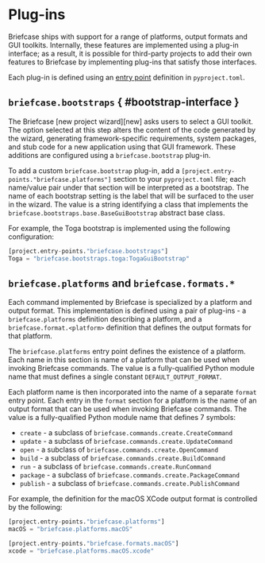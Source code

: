 # Plug-ins

Briefcase ships with support for a range of platforms, output formats
and GUI toolkits. Internally, these features are implemented using a
plug-in interface; as a result, it is possible for third-party projects
to add their own features to Briefcase by implementing plug-ins that
satisfy those interfaces.

Each plug-in is defined using an [entry
point](https://packaging.python.org/en/latest/specifications/entry-points/)
definition in `pyproject.toml`.

## `briefcase.bootstraps` { #bootstrap-interface }

The Briefcase
[new project wizard][new] asks users to select a GUI toolkit. The option selected at
this step alters the content of the code generated by the wizard,
generating framework-specific requirements, system packages, and stub
code for a new application using that GUI framework. These additions are
configured using a `briefcase.bootstrap` plug-in.

To add a custom `briefcase.bootstrap` plug-in, add a
`[project.entry-points."briefcase.platforms"]` section to your
`pyproject.toml` file; each name/value pair under that section will be
interpreted as a bootstrap. The name of each bootstrap setting is the
label that will be surfaced to the user in the wizard. The value is a
string identifying a class that implements the
`briefcase.bootstraps.base.BaseGuiBootstrap` abstract base class.

For example, the Toga bootstrap is implemented using the following
configuration:

```python
[project.entry-points."briefcase.bootstraps"]
Toga = "briefcase.bootstraps.toga:TogaGuiBootstrap"
```

## `briefcase.platforms` and `briefcase.formats.*`

Each command implemented by Briefcase is specialized by a platform and
output format. This implementation is defined using a pair of plug-ins -
a `briefcase.platforms` definition describing a platform, and a
`briefcase.format.<platform>` definition that defines the output formats
for that platform.

The `briefcase.platforms` entry point defines the existence of a
platform. Each name in this section is name of a platform that can be
used when invoking Briefcase commands. The value is a fully-qualified
Python module name that must defines a single constant
`DEFAULT_OUTPUT_FORMAT`.

Each platform name is then incorporated into the name of a separate
`format` entry point. Each entry in the `format` section for a platform
is the name of an output format that can be used when invoking Briefcase
commands. The value is a fully-qualified Python module name that defines
7 symbols:

- `create` - a subclass of `briefcase.commands.create.CreateCommand`
- `update` - a subclass of `briefcase.commands.create.UpdateCommand`
- `open` - a subclass of `briefcase.commands.create.OpenCommand`
- `build` - a subclass of `briefcase.commands.create.BuildCommand`
- `run` - a subclass of `briefcase.commands.create.RunCommand`
- `package` - a subclass of `briefcase.commands.create.PackageCommand`
- `publish` - a subclass of `briefcase.commands.create.PublishCommand`

For example, the definition for the macOS XCode output format is
controlled by the following:

```python
[project.entry-points."briefcase.platforms"]
macOS = "briefcase.platforms.macOS"

[project.entry-points."briefcase.formats.macOS"]
xcode = "briefcase.platforms.macOS.xcode"
```
